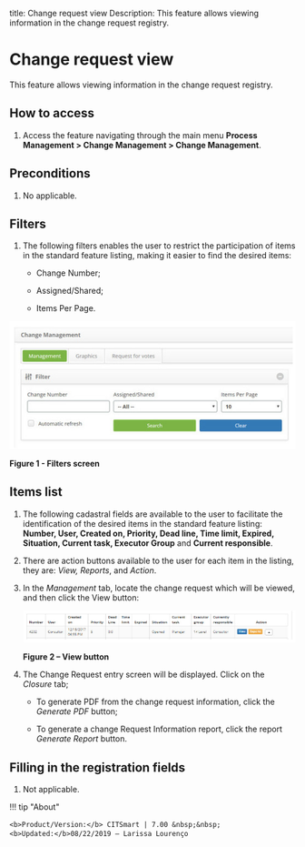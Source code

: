 title: Change request view
Description: This feature allows viewing information in the change request registry.
# Change request view

This feature allows viewing information in the change request registry.

How to access
----------------

1. Access the feature navigating through the main menu **Process Management > Change Management > Change Management**.

Preconditions
---------------

1. No applicable.

Filters
---------

1. The following filters enables the user to restrict the participation of items in the standard feature listing, making it 
easier to find the desired items:

    - Change Number;

    - Assigned/Shared;

    - Items Per Page.

![Filters](images/view.img1.jpg)

**Figure 1 - Filters screen**

Items list
------------------

1. The following cadastral fields are available to the user to facilitate the identification of the desired items in the 
standard feature listing: **Number, User, Created on, Priority, Dead line, Time limit, Expired, Situation, Current task, 
Executor Group** and **Current responsible**.

2. There are action buttons available to the user for each item in the listing, they are: *View, Reports*, and *Action*.


3. In the *Management* tab, locate the change request which will be viewed, and then click the View button:

    ![Button](images/view.img2.jpg)
    
    **Figure 2 – View button**
    
4. The Change Request entry screen will be displayed. Click on the *Closure* tab;

    - To generate PDF from the change request information, click the *Generate PDF* button;

    - To generate a change Request Information report, click the report *Generate Report* button.

Filling in the registration fields
------------------------------------

1. Not applicable.

!!! tip "About"

    <b>Product/Version:</b> CITSmart | 7.00 &nbsp;&nbsp;
    <b>Updated:</b>08/22/2019 – Larissa Lourenço

